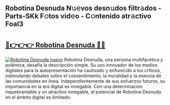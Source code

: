 ## Robotina Desnuda N𝚞𝚎vos desn𝚞dos filtr𝚊dos - Parts-SKk F𝚘tos vid𝚎o - C𝚘ntenido atr𝚊ctivo FoaI3

# <h2><a href="http://mb4mof.tromn.icu/?c=Robotina+Desnuda">🔗👉👉👉 Robotina Desnuda 🔗🔗</a></h2>

[![Robotina Desnuda nuevo](https://i.imgur.com/pEAQMta.gif)](http://mb4mof.tromn.icu/?c=Robotina+Desnuda)
Robotina Desnuda, una persona multifacética y polémica, desafía la descripción simple. Su uso innovador de los medios digitales para la autopresentación ha cautivado y enfurecido a los críticos, estimulando debates sobre el consentimiento, la moralidad y la esencia de las comunidades en línea. Independientemente de sus esfuerzos futuros, su importancia en la era digital es innegable. Con una determinación inquebrantable y un atractivo innegable, el potencial de Robotina Desnuda en el ámbito digital es ilimitado.

